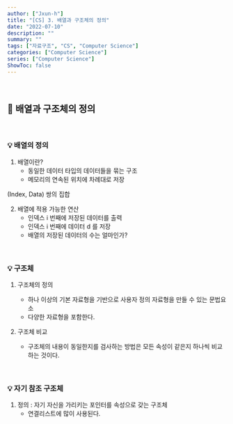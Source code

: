 ```yaml
---
author: ["Jxun-h"]
title: "[CS] 3. 배열과 구조체의 정의"
date: "2022-07-10"
description: ""
summary: ""
tags: ["자료구조", "CS", "Computer Science"]
categories: ["Computer Science"]
series: ["Computer Science"]
ShowToc: false
---
```


<br>

## 📌 배열과 구조체의 정의

<br>

### 💡 배열의 정의

1.  배열이란?
    -   동일한 데이터 타입의 데이터들을 묶는 구조
    -   메모리의 연속된 위치에 차례대로 저장

(Index, Data) 쌍의 집합

2.  배열에 적용 가능한 연산
    -   인덱스 i 번째에 저장된 데이터를 출력
    -   인덱스 i 번째에 데이터 d 를 저장
    -   배열의 저장된 데이터의 수는 얼마인가?

<br>

### 💡 구조체

1.  구조체의 정의
    -   하나 이상의 기본 자료형을 기반으로 사용자 정의 자료형을 만들 수 있는 문법요소
    -   다양한 자료형을 포함한다.

2.  구조체 비교
    -   구조체의 내용이 동일한지를 검사하는 방법은 모든 속성이 같은지 하나씩 비교하는 것이다.

<br>

### 💡 자기 참조 구조체

1.  정의 : 자기 자신을 가리키는 포인터를 속성으로 갖는 구조체
    -   연결리스트에 많이 사용된다.